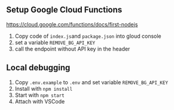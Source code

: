 ## Setup Google Cloud Functions
https://cloud.google.com/functions/docs/first-nodejs

1. Copy code of `index.js`and `package.json` into gloud console
2. set a variable `REMOVE_BG_API_KEY`
3. call the endpoint without API key in the header

## Local debugging
1. Copy `.env.example` to `.env` and set variable `REMOVE_BG_API_KEY`
2. Install with `npm install`
3. Start with `npm start`
4. Attach with VSCode